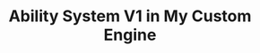 ---
title: Ability System V1 in My Custom Engine
layout: project
project-image: ../assets/images/AbilitySystemThumbnail.png
project-gif: 
description: Cool description
project-type: 
engine-tool: 
year: 
team-size: 
team-breakdown:
duration:
key-responsibilities-1: >
    <li>Item 1</li>
    <li>Item 2</li>
    <li>Item 3</li>
key-responsibilities-2: >
    <li>Item 1</li>
    <li>Item 2</li>
    <li>Item 3</li>
tags:
---